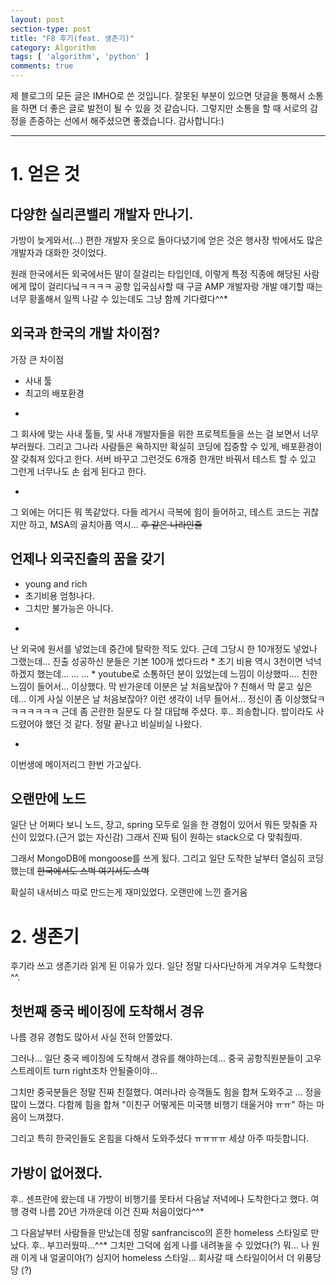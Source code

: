 ```yaml
---
layout: post
section-type: post
title: "F8 후기(feat. 생존기)"
category: Algorithm
tags: [ 'algorithm', 'python' ]
comments: true
---
```

제 블로그의 모든 글은 IMHO로 쓴 것입니다.
잘못된 부분이 있으면 덧글을 통해서 소통을 하면 더 좋은 글로 발전이 될 수 있을 것 같습니다.
그렇지만 소통을 할 때 서로의 감정을 존중하는 선에서 해주셨으면 좋겠습니다.
감사합니다:)

---

# 1. 얻은 것
## 다양한 실리콘밸리 개발자 만나기.
가방이 늦게와서(...) 편한 개발자 옷으로 돌아다녔기에 얻은 것은
행사장 밖에서도 많은 개발자과 대화한 것이었다.

원래 한국에서든 외국에서든 말이 잘걸리는 타입인데, 이렇게 특정 직종에 해당된 사람에게 많이 걸리다닠ㅋㅋㅋㅋ
공항 입국심사할 때 구글 AMP 개발자랑 개발 얘기할 때는 너무 황홀해서 일찍 나갈 수 있는데도 그냥 함께 기다렸다^^*




## 외국과 한국의 개발 차이점?
가장 큰 차이점
- 사내 툴
- 최고의 배포환경

*
그 회사에 맞는 사내 툴들, 및 사내 개발자들을 위한 프로젝트들을 쓰는 걸 보면서 너무 부러웠다.
그리고 그나라 사람들은 욕하지만 확실히 코딩에 집중할 수 있게, 배포환경이 잘 갖춰져 있다고 한다.
서버 바꾸고 그런것도 6개중 한개만 바꿔서 테스트 할 수 있고 그런게 너무나도 손 쉽게 된다고 한다.


*
그 외에는 어디든 뭐 똑같았다.
다들 레거시 극복에 힘이 들어하고, 테스트 코드는 귀찮지만 하고, MSA의 골치아픔 역시...
~~후 같은 나라인줄~~




## 언제나 외국진출의 꿈을 갖기
- young and rich
- 초기비용 엄청나다.
- 그치만 불가능은 아니다.

*
난 외국에 원서를 넣었는데 중간에 탈락한 적도 있다.
근데 그당시 한 10개정도 넣었나 그랬는데... 진출 성공하신 분들은 기본 100개 썼다드라
*
초기 비용 역시 3천이면 넉넉하겠지 했는데... ... ...
*
youtube로 소통하던 분이 있었는데
느낌이 이상했따.... 친한느낌이 들어서... 이상했다.
막 반가운데 이분은 날 처음보잖아 ? 친해서 막 묻고 싶은데... 이게 사실 이분은 날 처음보잖아?
이런 생각이 너무 들어서... 정신이 좀 이상했닼ㅋㅋㅋㅋㅋㅋㅋ
근데 좀 곤란한 질문도 다 잘 대답해 주셨다.
후.. 죄송합니다. 밥이라도 사드렸어야 했던 것 같다.
정말 끝나고 비실비실 나왔다.

*
이번생에 메이저리그 한번 가고싶다.




## 오랜만에 노드
일단 난 어쩌다 보니 노드, 장고, spring 모두로 일을 한 경험이 있어서 뭐든 맞춰줄 자신이 있었다.(근거 없는 자신감)
그래서 진짜 팀이 원하는 stack으로 다 맞춰줬따.

그래서 MongoDB에 mongoose를 쓰게 됬다. 그리고 일단 도착한 날부터 열심히 코딩했는데
~~한국에서도 스벅 여기서도 스벅~~

확실히 내서비스 따로 만드는게 재미있었다.
오랜만에 느낀 즐거움

# 2. 생존기
후기라 쓰고 생존기라 읽게 된 이유가 있다.
일단 정말 다사다난하게 겨우겨우 도착했다^^.

## 첫번째 중국 베이징에 도착해서 경유
나름 경유 경험도 많아서 사실 전혀 안쫄았다.

그러나... 일단 중국 베이징에 도착해서 경유를 해야하는데...
중국 공항직원분들이 고우 스트레이트 turn right조차 안될줄이야...

그치만 중국분들은 정말 진짜 친절했다.
여러나라 승객들도 힘을 합쳐 도와주고 ... 정을 많이 느꼈다.
다함께 힘을 합쳐 "이친구 어떻게든 미국행 비행기 태울거야 ㅠㅠ"
하는 마음이 느껴졌다.

그리고 특히 한국인들도 온힘을 다해서 도와주셨다 ㅠㅠㅠㅠ
세상 아주 따듯합니다.

## 가방이 없어졌다.
후.. 센프란에 왔는데 내 가방이 비행기를 못타서 다음날 저녁에나 도착한다고 했다.
여행 경력 나름 20년 가까운데 이건 진짜 처음이었다^^*

그 다음날부터 사람들을 만났는데 정말 sanfrancisco의 흔한 homeless 스타일로 만났다.
후.. 부끄러웠따...^^*
그치만 그덕에 쉽게 나를 내려놓을 수 있었다(?)
뭐... 나 원래 이게 내 얼굴이야(?)
심지어 homeless 스타일... 회사갈 때 스타일이어서 더 위풍당당 (?)
